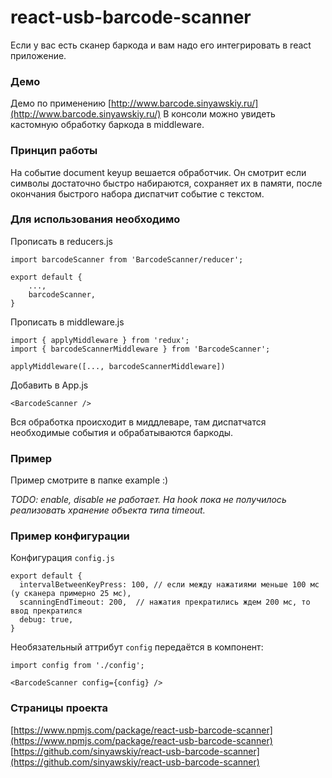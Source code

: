 # react-usb-barcode-scanner

Если у вас есть сканер баркода и вам надо его интегрировать в react приложение.

### Демо
Демо по применению [http://www.barcode.sinyawskiy.ru/](http://www.barcode.sinyawskiy.ru/)
В консоли можно увидеть кастомную обработку баркода в middleware.

### Принцип работы

На событие document keyup вешается обработчик. 
Он смотрит если символы достаточно быстро набираются, сохраняет их в памяти, после окончания быстрого набора диспатчит событие с текстом. 

###  Для использования необходимо

Прописать в reducers.js
```
import barcodeScanner from 'BarcodeScanner/reducer';

export default {
    ...,
    barcodeScanner,
}
```

Прописать в middleware.js
```
import { applyMiddleware } from 'redux';
import { barcodeScannerMiddleware } from 'BarcodeScanner';

applyMiddleware([..., barcodeScannerMiddleware])
```

Добавить в App.js
```
<BarcodeScanner />
```

Вся обработка происходит в миддлеваре, там диспатчатся необходимые события и обрабатываются баркоды.

### Пример
Пример смотрите в папке example :)

_TODO: enable, disable не работает. На hook пока не получилось реализовать хранение объекта типа timeout._

### Пример конфигурации

Конфигурация `config.js`
```
export default {
  intervalBetweenKeyPress: 100, // если между нажатиями меньше 100 мс (у сканера примерно 25 мс),
  scanningEndTimeout: 200,  // нажатия прекратились ждем 200 мс, то ввод прекратился
  debug: true,
}
```

Необязательный аттрибут `config` передаётся в компонент:
```
import config from './config'; 

<BarcodeScanner config={config} />
```

### Страницы проекта

[https://www.npmjs.com/package/react-usb-barcode-scanner](https://www.npmjs.com/package/react-usb-barcode-scanner)
[https://github.com/sinyawskiy/react-usb-barcode-scanner](https://github.com/sinyawskiy/react-usb-barcode-scanner)
